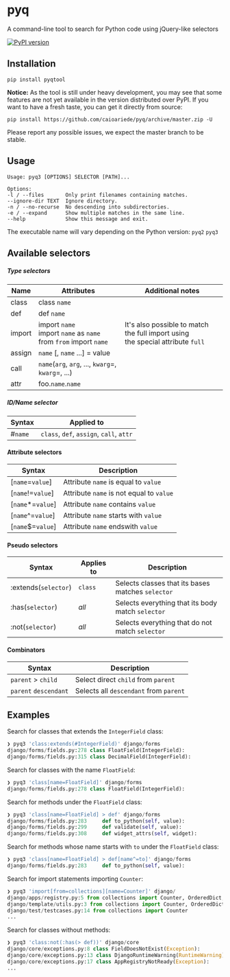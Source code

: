 # pyq

A command-line tool to search for Python code using jQuery-like selectors

[![PyPI version](https://badge.fury.io/py/pyqtool.svg)](https://badge.fury.io/py/pyqtool)


## Installation

    pip install pyqtool

**Notice:** As the tool is still under heavy development, you may see that some features are not yet available in the version distributed over PyPI. If you want to have a fresh taste, you can get it directly from source:

    pip install https://github.com/caioariede/pyq/archive/master.zip -U

Please report any possible issues, we expect the master branch to be stable.


## Usage

    Usage: pyq3 [OPTIONS] SELECTOR [PATH]...

    Options:
    -l / --files       Only print filenames containing matches.
    --ignore-dir TEXT  Ignore directory.
    -n / --no-recurse  No descending into subdirectories.
    -e / --expand      Show multiple matches in the same line.
    --help             Show this message and exit.

The executable name will vary depending on the Python version: `pyq2` `pyq3`


## Available selectors

##### Type selectors

| Name   | Attributes                                                            | Additional notes                                                                  |
| ------ | --------------------------------------------------------------------- | --------------------------------------------------------------------------------- |
| class  | class `name`                                                          |                                                                                   |
| def    | def `name`                                                            |                                                                                   |
| import | import `name`<br>import `name` as `name`<br>from `from` import `name` | It's also possible to match the full import using<br>the special attribute `full` |
| assign | `name` [, `name` ...] = value                                         |                                                                                   |
| call   | `name`(`arg`, `arg`, ..., `kwarg`=, `kwarg`=, ...)                    |                                                                                   |
| attr   | foo.`name`.`name`                                                     |                                                                                   |

##### ID/Name selector

| Syntax   | Applied to                               |
| -------- | ---------------------------------------- |
| #`name`  | `class`, `def`, `assign`, `call`, `attr` |


#### Attribute selectors

| Syntax            | Description                                |
| ----------------- | ------------------------------------------ |
| [`name`=`value`]  | Attribute `name` is equal to `value`       |
| [`name`!=`value`] | Attribute `name` is not equal to `value`   |
| [`name`*=`value`] | Attribute `name` contains `value`          |
| [`name`^=`value`] | Attribute `name` starts with `value`       |
| [`name`$=`value`] | Attribute `name` endswith `value`          |


#### Pseudo selectors

| Syntax                | Applies to        | Description                                        |
| --------------------- | ----------------- | -------------------------------------------------- |
| :extends(`selector`)  | `class`           | Selects classes that its bases matches `selector`  |
| :has(`selector`)      | _all_             | Selects everything that its body match `selector`  |
| :not(`selector`)      | _all_             | Selects everything that do not match `selector`    |

#### Combinators

| Syntax                | Description                            |
| --------------------- | -------------------------------------- |
| `parent` > `child`    | Select direct `child` from `parent`    |
| `parent` `descendant` | Selects all `descendant` from `parent` |


## Examples

Search for classes that extends the `IntegerField` class:

```python
❯ pyq3 'class:extends(#IntegerField)' django/forms
django/forms/fields.py:278 class FloatField(IntegerField):
django/forms/fields.py:315 class DecimalField(IntegerField):
```

Search for classes with the name `FloatField`:

```python
❯ pyq3 'class[name=FloatField]' django/forms
django/forms/fields.py:278 class FloatField(IntegerField):
```

Search for methods under the `FloatField` class:

```python
❯ pyq3 'class[name=FloatField] > def' django/forms
django/forms/fields.py:283     def to_python(self, value):
django/forms/fields.py:299     def validate(self, value):
django/forms/fields.py:308     def widget_attrs(self, widget):
```

Search for methods whose name starts with `to` under the `FloatField` class:

```python
❯ pyq3 'class[name=FloatField] > def[name^=to]' django/forms
django/forms/fields.py:283     def to_python(self, value):
```

Search for import statements importing `Counter`:

```python
❯ pyq3 'import[from=collections][name=Counter]' django/
django/apps/registry.py:5 from collections import Counter, OrderedDict, defaultdict
django/template/utils.py:3 from collections import Counter, OrderedDict
django/test/testcases.py:14 from collections import Counter
...
```

Search for classes without methods:

```python
❯ pyq3 'class:not(:has(> def))' django/core
django/core/exceptions.py:8 class FieldDoesNotExist(Exception):
django/core/exceptions.py:13 class DjangoRuntimeWarning(RuntimeWarning):
django/core/exceptions.py:17 class AppRegistryNotReady(Exception):
...
```
